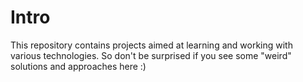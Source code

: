 # Intro

This repository contains projects aimed at learning and working with various technologies. So don't be surprised if you see some "weird" solutions and approaches here :)
